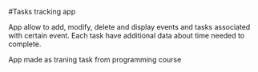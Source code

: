 #Tasks tracking app

App allow to add, modify, delete and display events and tasks associated with certain event. Each task have additional data about time needed to complete.


App made as traning task from programming course

